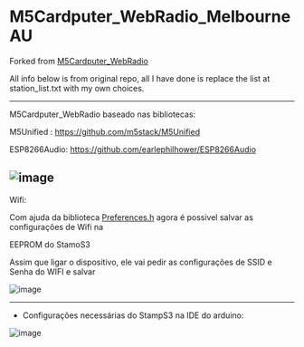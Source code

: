 
# M5Cardputer_WebRadio_MelbourneAU

Forked from [M5Cardputer_WebRadio](https://github.com/cyberwisk/M5Cardputer_WebRadio/tree/main)

All info below is from original repo, all I have done is replace the list at station_list.txt with my own choices. 

- - - - - 

M5Cardputer_WebRadio baseado nas bibliotecas: 

M5Unified : https://github.com/m5stack/M5Unified 

ESP8266Audio: https://github.com/earlephilhower/ESP8266Audio


![image](https://github.com/cyberwisk/M5Cardputer_WebRadio/assets/3136312/9bd48f53-334c-43c1-8226-1ece040430c5)
----
Wifi:

Com ajuda da biblioteca [Preferences.h](https://github.com/espressif/arduino-esp32/tree/master/libraries/Preferences) agora é possivel salvar as configurações de Wifi na 

EEPROM do StamoS3

Assim que ligar o dispositivo, ele vai pedir as configurações de SSID e Senha do WIFI e salvar 

![image](https://github.com/cyberwisk/M5Cardputer_WebRadio/assets/3136312/531dfc77-a9b6-4a27-82ec-f0d6eeed2621)

---------------
* Configurações necessárias do StampS3 na IDE do arduino:
  
![image](https://github.com/cyberwisk/M5Cardputer_WebRadio/assets/3136312/2375b33f-d776-4845-a629-5c7429b8813e)

